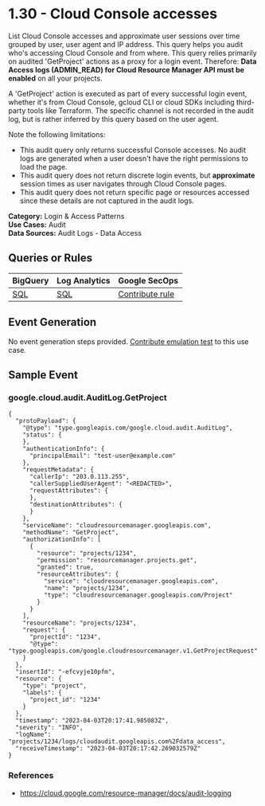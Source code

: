 # 1.30 - Cloud Console accesses
List Cloud Console accesses and approximate user sessions over time grouped by
user, user agent and IP address. This query helps you audit who's accessing
Cloud Console and from where. This query relies primarily on audited 'GetProject'
actions as a proxy for a login event. Therefore:
**Data Access logs (ADMIN_READ) for Cloud Resource Manager API must be enabled**
on all your projects.

A 'GetProject' action is executed as part of every successful login event,
whether it's from Cloud Console, gcloud CLI or cloud SDKs including third-party
tools like Terraform. The specific channel is not recorded in the audit log, but is
rather inferred by this query based on the user agent.

Note the following limitations:
- This audit query only returns successful Console accesses. No audit logs are
generated when a user doesn't have the right permissions to load the page.
- This audit query does not return discrete login events, but **approximate**
session times as user navigates through Cloud Console pages.
- This audit query does not return specific page or resources accessed since these
details are not captured in the audit logs.


**Category:** Login & Access Patterns
</br>
**Use Cases:** Audit
</br>
**Data Sources:** Audit Logs - Data Access
</br>



## Queries or Rules
BigQuery  | Log Analytics | Google SecOps
--- | --- | ---
[SQL](../../backends/bigquery/sql/1_30_console_accesses.sql) | [SQL](../../backends/log_analytics/sql/1_30_console_accesses.sql) | [Contribute rule](../../CONTRIBUTING.md)

## Event Generation
No event generation steps provided. [Contribute emulation test](../../CONTRIBUTING.md) to this use case.

## Sample Event


### google.cloud.audit.AuditLog.GetProject
```
{
  "protoPayload": {
    "@type": "type.googleapis.com/google.cloud.audit.AuditLog",
    "status": {
    },
    "authenticationInfo": {
      "principalEmail": "test-user@example.com"
    },
    "requestMetadata": {
      "callerIp": "203.0.113.255",
      "callerSuppliedUserAgent": "<REDACTED>",
      "requestAttributes": {
      },
      "destinationAttributes": {
      }
    },
    "serviceName": "cloudresourcemanager.googleapis.com",
    "methodName": "GetProject",
    "authorizationInfo": [
      {
        "resource": "projects/1234",
        "permission": "resourcemanager.projects.get",
        "granted": true,
        "resourceAttributes": {
          "service": "cloudresourcemanager.googleapis.com",
          "name": "projects/1234",
          "type": "cloudresourcemanager.googleapis.com/Project"
        }
      }
    ],
    "resourceName": "projects/1234",
    "request": {
      "projectId": "1234",
      "@type": "type.googleapis.com/google.cloudresourcemanager.v1.GetProjectRequest"
    }
  },
  "insertId": "-efcvyje10pfm",
  "resource": {
    "type": "project",
    "labels": {
      "project_id": "1234"
    }
  },
  "timestamp": "2023-04-03T20:17:41.985083Z",
  "severity": "INFO",
  "logName": "projects/1234/logs/cloudaudit.googleapis.com%2Fdata_access",
  "receiveTimestamp": "2023-04-03T20:17:42.269032579Z"
}
```



### References
- https://cloud.google.com/resource-manager/docs/audit-logging
    
